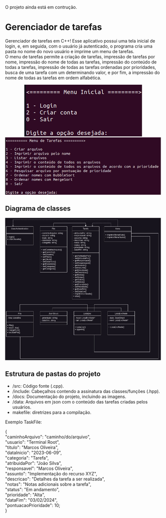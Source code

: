 O projeto ainda está em contrução.

# Gerenciador de tarefas
Gerenciador de tarefas em C++! Esse aplicativo possui uma tela inicial de login, e, em seguida, com o usuário já autenticado, o programa cria uma pasta no nome do novo usuário e imprime um menu de tarefas. 
<br>
O menu de tarefas permite a criação de tarefas, impressão de tarefas por nome, impressão do nome de todas as tarefas, impressão do conteúdo de todas a tarefas, impressão de todas as tarefas ordenadas por prioridades, busca de uma tarefa com um determinando valor, e por fim, a impressão do nome de todas as tarefas em ordem alfabética.

<!---Adicionar fotos dos menus aqui ---->

<p align="center">
<img src="ProdJson/docs/inicial.png" alt="Diagrama de classes">
<img src="ProdJson/docs/tasks.png" alt="Diagrama de classes">

</p>


## Diagrama de classes
<p align="center">
<img src="ProdJson/docs/classes.jpg" alt="Diagrama de classes">
</p>

## Estrutura de pastas do projeto

<ul>
<li>/src: Código fonte (.cpp). </li>
<li>/include: Cabeçalhos contendo a assinatura das classes/funções (.hpp). </li>
<li>/docs: Documentação do projeto, incluindo as imagens. </li>
<li>/data: Arquivos em json com o conteúdo das tarefas criadas pelos usuários. </li>
<li>makefile: diretrizes para a compilação.</li>

</ul>


Exemplo TaskFile:

{<br>
  "caminhoArquivo": "caminho/do/arquivo",<br>
  "usuario": "Terminal Root",<br>
  "titulo": "Marcos Oliveira",<br>
  "dataInicio": "2023-06-09",<br>
  "categoria": "Tarefa",<br>
  "atribuidaPor": "João Silva",<br>
  "responsavel": "Marcos Oliveira",<br>
  "assunto": "Implementação do recurso XYZ",<br>
  "descricao": "Detalhes da tarefa a ser realizada",<br>
  "notas": "Notas adicionais sobre a tarefa",<br>
  "status": "Em andamento",<br>
  "prioridade": "Alta",<br>
  "dataFim": "03/02/2024",<br>
  "pontuacaoPrioridade": 10;<br>
}<br>
